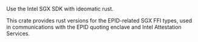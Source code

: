Use the Intel SGX SDK with ideomatic rust.

This crate provides rust versions for the EPID-related SGX FFI types, used in communications with the EPID quoting enclave and Intel Attestation Services.
